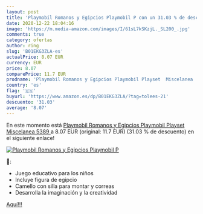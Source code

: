 ```yaml
---
layout: post
title: 'Playmobil Romanos y Egipcios Playmobil P con un 31.03 % de descuento'
date: 2020-12-22 18:04:16
image: 'https://m.media-amazon.com/images/I/61sL7kSKzjL._SL200_.jpg'
comments: true
category: ofertas
author: ring
slug: 'B01EKG3ZLA-es'
actualPrice: 8.07 EUR
currency: EUR
price: 8.07
comparePrice: 11.7 EUR
prodname: 'Playmobil Romanos y Egipcios Playmobil Playset  Miscelanea  5389 '
country: 'es'
flag: '🇪🇸'
buyurl: 'https://www.amazon.es/dp/B01EKG3ZLA/?tag=tolees-21'
descuento: '31.03'
average: '8.07'
---
```


En este momento está [Playmobil Romanos y Egipcios Playmobil Playset  Miscelanea  5389 ](https://www.amazon.es/dp/B01EKG3ZLA/?tag=tolees-21) a 8.07 EUR (original: 11.7 EUR) (31.03 %  de descuento) en el siguiente enlace!

[![Playmobil Romanos y Egipcios Playmobil P](https://m.media-amazon.com/images/I/61sL7kSKzjL._SL200_.jpg)](https://www.amazon.es/dp/B01EKG3ZLA/?tag=tolees-21)

🔎:

- Juego educativo para los niños
- Incluye figura de egipcio
- Camello con silla para montar y correas
- Desarrolla la imaginación y la creatividad

[Aquí!!!](https://www.amazon.es/dp/B01EKG3ZLA/?tag=tolees-21)
